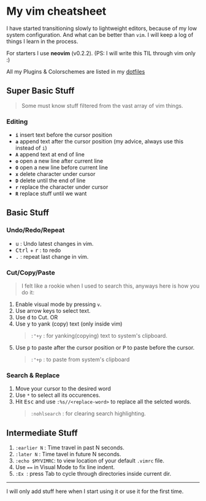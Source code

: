 # My vim cheatsheet
<!-- 14 June, 2020 -->
I have started transitioning slowly to lightweight editors, because of my low system configuration.
And what can be better than `vim`. I will keep a log of things I learn in the process.

For starters I use **neovim** (v0.2.2).
(PS: I will write this TIL through vim only :)

All my Plugins & Colorschemes are listed in my [dotfiles](https://github.com/Bhupesh-V/.Varshney#initvim-or-vimrc)

## Super Basic Stuff

> Some must know stuff filtered from the vast array of vim things.

### Editing

- **`i`** insert text before the cursor position
- **`a`** append text after the cursor position (my advice, always use this instead of `i`)
- **`A`** append text at end of line
- **`o`** open a new line after current line
- **`O`** open a new line before current line
- **`x`** delete character under cursor
- **`D`** delete until the end of line
- **`r`** replace the character under cursor
- **`R`** replace stuff until we want

## Basic Stuff

### Undo/Redo/Repeat

- <kbd>u</kbd> : Undo latest changes in vim.
- <kbd>Ctrl</kbd> + <kbd>r</kbd> : to redo
- <kbd>.</kbd> : repeat last change in vim.

### Cut/Copy/Paste

> I felt like a rookie when I used to search this, anyways here is how you do it:

1. Enable visual mode by pressing `v`.
2. Use arrow keys to select text.
3. Use <kbd>d</kbd> to Cut. OR
4. Use <kbd>y</kbd> to yank (copy) text (only inside vim)
   > `:"+y` : for yanking(copying) text to system's clipboard.
5. Use <kbd>p</kbd> to paste after the cursor position or <kbd>P</kbd> to paste before the cursor.
   > `:"+p` : to paste from system's clipboard 
   
### Search & Replace

1. Move your cursor to the desired word
2. Use `*` to select all its occurences. 
3. Hit <kbd>Esc</kbd> and use `:%s//<replace-word>` to replace all the selcted words.
   > `:nohlsearch` : for clearing search highlighting.

## Intermediate Stuff
<!--
7. <kbd>Ctrl</kbd> + <kbd>ws</kbd>: Split Windows horizontally.
9. <kbd>Ctrl</kbd> + <kbd>wv</kbd>: Split Windows vertically.
10. <kbd>Ctrl</kbd> + <kbd>ww</kbd>: Switch between Windows.
11. <kbd>Ctrl</kbd> + <kbd>wq</kbd>: Quit Window.-->
1. `:earlier N` : Time travel in past N seconds.
2. `:later N` : Time tavel in future N seconds.
3. `:echo $MYVIMRC`: to view location of your default `.vimrc` file.
4. Use `==` in Visual Mode to fix line indent.
5. `:Ex `: press Tab to cycle through directories inside current dir.

---
I will only add stuff here when I start using it or use it for the first time.

